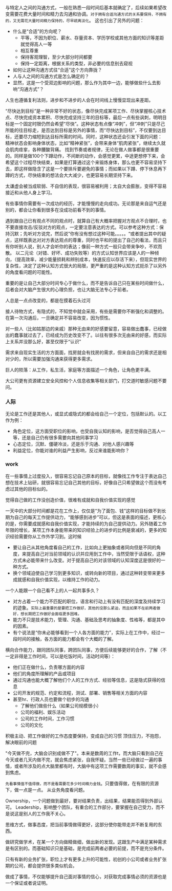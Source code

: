 与特定人之间的沟通方式，一般在熟悉一段时间后基本就确定了，后续如果希望改变需要花费大量时间和精力去沟通和协调。`对于拥有合适沟通方式的关系要保持，不拥有的，又无需花大量时间精力保持的，尽早疏离淡化`。
这也引出了另外的问题：
- 什么是“合适”的方向呢？
    - 平等，不因为职位、薪水、存量资本、学历学校或其他方面的知识等差距就觉得高人一等
    - 相互尊重
    - 保持客观理智，至少大部分时间都要
    - 保持一定距离，根据关系的类型，非必要的信息别去窥视
- 如何让这种沟通方式往“合适”这个方向靠拢？
- 人与人之间的沟通方式是怎么确定的？
- 显然，这是一个受双边影响的问题，那么作为其中一边，能够做些什么去影响“沟通方式”？

人生也遵循复利法则，进步和不进步的人会在时间线上慢慢显现出来差距。

“尽快达到目标”是一种非常不好的状态，像尽快完成某项工作、尽快掌握核心技术点、尽快完成资本累积、尽快完成坚持三年的目标等，最后一点有些讽刺，明明目标是一个固定时限仍然会希望“尽快”。这种状态有点像“冲刺”，但“冲刺”只是尽己所能的往目标走，是否达到目标是另外的事情，而“尽快达到目标”，不仅要到达目标，还要尽力缩短到达目标所需的时间。同时，这种状态还会引发下面的问题：
精神状态会影响身体状态，比如“精神紧张”，会带来身体“肌肉紧张”，继续太久就会肌肉痉挛，各种腰酸背痛。
找到节奏或者规律，无论在做人做事都是很重要的。同样是做100个下蹲动作，不间断的动作，会感觉更累，中途更想停下来，会希望这个过程尽快结束，如果是打算通过这个来锻炼身体，那么也更不容易坚持下去，即这样做隐含了这是一个要排斥要避免的事情；而如果以下蹲、停下休息再下蹲的方式，尽快结束的想法会大大减少，也更容易长期坚持下来。

太谦虚会被当成软弱、不自信的表现，很容易被利用；太自大会膨胀，变得不容易接近和从他人身上学习。

有些事情你需要有一次成功的经历，才能慢慢的走向成功。无论那是来自运气还是别的，都会让你看到很多在没成功前看不到的事情。

遇到跟自己已有观点不同的观点时，就算自己有大概率把握对方观点不合理时，也不要直接攻击/反驳对方的观点，一定要注意表达的方式。可以参考这种方式：保持沉默；先听对方说完，然后说”你有没有想过这种可能。。。。。“或者提出其中的疑点，这样既表达对对方表达观点的尊重，同时也平和的提出了自己的看法，而且只有你听别人说，别人才会听你的表达；像前一种方式一般只会带来争吵，不欢而散。
以二元论（对错、好坏、成功失败等）的方式认知世界应该是人的一种倾向，（提高效率，减少能量损耗和辨别成本，快速反应以存活下来），但现实世界的复杂性，决定了这种认知方式很大的局限，更严重的是这种认知方式扼杀了以另外的角度看问题的可能性。

重要的是让自己大部分时间专心于做什么，而不是告诉自己只在某些时间做什么，后者会对大脑产生很大的心理负担，也让大脑无法专心于前者。

人总是一点点改变的，都是在摸着石头过河

接人待物方式，有隐式的，不知觉中就会采用，有些是需要你不断强化和调整的。在第一次沟通后，一旦确定并不容易改变，因为惯性。

对一些人（比如姑那边的亲戚）那种无由来的好感要留意，容易做出蠢事，已经做出的蠢事就过去了，已经成为历史改变不了。以往有很多次无由来的好感，而实际上关系并没那么好，甚至仅限于“认识”

需求来自现实生活的方方面面，找房就会有找房的需求，但来自自己的需求还是相对少的，所以需要加强沟通来获得更多需求。

巨人的陨落：从工作，私生活，家庭等方面描述一个角色，让角色更丰满。

大公司更有资源建立安全风控和个人信息收集等相关部门，打交道时敏感问题不要问。

### 人际
无论是工作还是其他人，或显式或隐式的都会给自己一个定位，包括默认的。以工作为例：
- 角色定位，这方面受职位的影响，也受自我认知的影响，是否觉得自己高人一等，还是自己仍有很多需要向其他同事学习
- 心态定位，沉默、僵硬冷淡，还是乐于沟通、对他人感兴趣等
- 利益定位，你能对谁的利益产生影响，反过来谁能影响你？

### work
在一些事情上过度投入，很容易忘记自己原本的目标，就像找工作专注于表达自己想在技术上钻研，就很容易忘记自己其他的目标，好像自己只希望做这个而没有考虑过其他的目标似的。

觉得自己做的工作没创造价值，很难有成就和自我价值实现的感觉

一天中的大部分时间都是花在工作上，仅仅是“为了面包、钱”这样的目标做不到长期为自己的每天工作提供动力，“能够感到进步”可以，但这是表面的描述，更核心的是，你需要成就感和自我价值实现，才能持续的为自己提供动力。另外随着工作年限的增长，某项工作本身能带来的知识经验上的进步的比例是衰减的，更多的知识经验需要你从工作外学习到。这时候
- 要让自己从其他角度看自己的工作，比如向上更抽象或者同向但是不同的角度，来提高自己对当前领域的认识并应用到工作中，当然受限于话语权，这种方式未必能带来什么改变。对于提高自己的对该领域的认知深度这是很好的一种方式。
- 换个领域迫使自己学习到更多知识，或转向新的项目，通过这种转变带来更多成就感和自我价值实现，以维持工作的动力。

一个人能跟一个自己看不上的人一起共事多久？
- 对方占着一个能力不匹配的职位，语言和行动上有没有匹配的深度及持续学习的迹象。`实际上最重要的是要把工作做好，其他的没那么紧迫，而且如果不在前两者做好，想长期把工作做好会面临更多困难。`
- 能力不只是技术能力，管理、沟通、基础及思考的抽象度、性格等，都是其中的因素。
- 有个说法是“你未必能够看到一个人各方面的能力”，实际上在工作中，经过一段时间的接触，各方面的能力都会有个大概的了解。

横向合作能力，跟同团队同事，跨团队同事，方便后续能够更好的合作，了解（不一定非得是工作时间，可以是吃饭时间，活动时间等）：
- 他们正在做什么，负责哪方面的内容
- 他们的角度所理解的产品或项目
- 通过沟通也能大概了解他们个人的工作方式、经验等信息，这是隐式获得的信息
- 公司开发的规范、约定和流程，测试、部署、销售等相关方面的内容
- 甚至hr、行政人员也要做个初步的沟通
    - 了解他们做些什么（如果公司规模很小）
    - 公司的福利、娱乐活动
    - 公司的工作时间，工作习惯
    - 公司的文化

积极主动、把工作做好的工作态度要保持，变成自己的习惯
顶住压力，不抱怨，解决眼前的问题

"今天做不完，大脑会识别成做不了"。本来是数周的工作t，而大脑只看到自己在今天或者几天内做不完，就会焦虑紧张，自我怀疑。当然一些已经做过一遍的事情，或者所涉及的点大脑里都有时，大脑中有这项工作需要数周的事实，就不会感到焦虑。

`先看事情值不值得做，而不是看需要花多少时间精力金钱`。只要值得做，在有限的资源下，做一点是一点。
从业务角度看问题。

Ownership，一个问题做到最好，要对结果负责，出结果，结果能否得到外部认可。
Leadership，影响整个团队，有重合的工作部分，要掌握在自己受力，而不是说这是别人的工作我不关心。

思维方式，做事态度，把当前事情做得更好，这部分使你能带走并不断复用的东西。

做研究做学术，在某一个方向做精做细，做出新的发现。这跟生产中满足某种需求是有区别的。而基础知识只是基础，是完成前两者必要的前提，而不是充分条件。

只有有新的业务扩张，职位上才有更多上升的可能性，初创的小公司或者业务扩张期的公司，都会提供很多类似机会。

做成了事情，不仅能够提升自己面对事情的信心，对获取完成事情必须的资源也是一个保证或者说证明。
